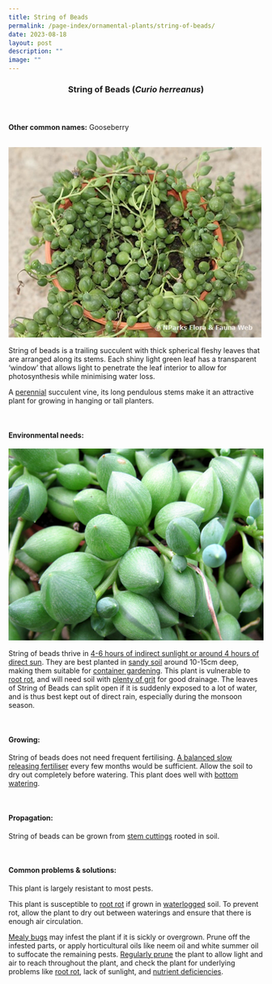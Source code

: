 ```yaml
---
title: String of Beads
permalink: /page-index/ornamental-plants/string-of-beads/
date: 2023-08-18
layout: post
description: ""
image: ""
---
```

<header> 
	<h3>String of Beads (<em>Curio herreanus</em>)</h3> 
</header>

<section>
	<p><strong>Other common names:</strong> Gooseberry</p>
	<br>
</section>

<section>
	<img title="Photo by Flora and Fauna Web." src="/images/Plants/stringofbeads_ffw.jfif">
	<p>String of beads is a trailing succulent with thick spherical fleshy leaves that are arranged along its stems. Each shiny light green leaf has a transparent ‘window’ that allows light to penetrate the leaf interior to allow for photosynthesis while minimising water loss.</p>
	<p>A <a href="/learn-more-about-gardening/glossary/#p">perennial</a> succulent vine, its long pendulous stems make it an attractive plant for growing in hanging or tall planters.</p>
	 <br> 
</section> 
 
<section> 
  <h4>Environmental needs:</h4> 
	<img title="A closeup of the leaces of the String of Beads. Photo by Victoria Lim." src="/images/Plants/stringofpearls_victorialim.jpg">
  <p>String of beads thrive in <a href="/page-index/horticulture-techniques/gauging-light/">4-6 hours of indirect sunlight or around 4 hours of direct sun</a>. They are best planted in <a href="/page-index/horticulture-techniques/soil/">sandy soil</a> around 10-15cm deep, making them suitable for <a href="/page-index/horticulture-techniques/planting-in-containers/">container gardening</a>. This plant is vulnerable to <a href="/page-index/plant-problems/root-rot/">root rot</a>, and will need soil with <a href="/page-index/horticulture-techniques/soil-amendments/">plenty of grit</a> for good drainage. The leaves of String of Beads can split open if it is suddenly exposed to a lot of water, and is thus best kept out of direct rain, especially during the monsoon season.</p> 
	<br>
</section>

<section> 
  <h4>Growing:</h4> 
	<p>String of beads does not need frequent fertilising. <a href="/page-index/horticulture-techniques/fertilising/">A balanced slow releasing fertiliser</a> every few months would be sufficient. Allow the soil to dry out completely before watering. This plant does well with <a href="/page-index/horticulture-techniques/bottom-watering/">bottom watering</a>.</p> 
	<br> 
</section> 

<section> 
  <h4>Propagation:</h4> 
	<p>String of beads can be grown from <a href="/page-index/horticulture-techniques/propagating-by-cuttings/">stem cuttings</a> rooted in soil.</p> 
	<br> 
</section> 
 
<section> 
  <h4>Common problems &amp; solutions:</h4> 
	<p>This plant is largely resistant to most pests.</p>
	<p>This plant is susceptible to <a href="/page-index/plant-problems/root-rot/">root rot</a> if grown in <a href="/page-index/plant-problems/waterlogging/">waterlogged</a> soil. To prevent rot, allow the plant to dry out between waterings and ensure that there is enough air circulation.</p>
	<p><a href="/page-index/pests/mealy-bugs/">Mealy bugs</a> may infest the plant if it is sickly or overgrown. Prune off the infested parts, or apply horticultural oils like neem oil and white summer oil to suffocate the remaining pests. <a href="/page-index/horticulture-techniques/pruning/">Regularly prune</a> the plant to allow light and air to reach throughout the plant, and check the plant for underlying problems like <a href="/page-index/horticulture-techniques/root-rot/">root rot</a>, lack of sunlight, and <a href="/page-index/plant-problems/nutrient-deficiencies/">nutrient deficiencies</a>.</p>
	<br> 
</section>